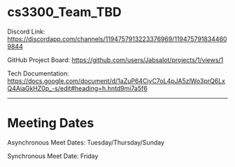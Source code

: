 # cs3300_Team_TBD

Discord Link:
https://discordapp.com/channels/1194757913223376969/1194757918344609844

GitHub Project Board:
https://github.com/users/Jabsalot/projects/1/views/1

Tech Documentation:
https://docs.google.com/document/d/1aZuP64CiyC7oL4pJA5zlWo3prQ6LxQ4AiaGkHZ0p_-s/edit#heading=h.hntd9mi7a5f6

-----------------------------------------------------------------------------------------------------------

# Meeting Dates

Asynchronous Meet Dates: Tuesday/Thursday/Sunday

Synchronous Meet Date: Friday

